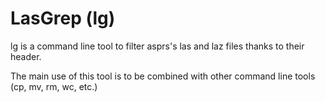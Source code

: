 # LasGrep (lg)

lg is a command line tool to filter asprs's las and laz files thanks to their header.

The main use of this tool is to be combined with other command line tools (cp, mv, rm, wc, etc.)